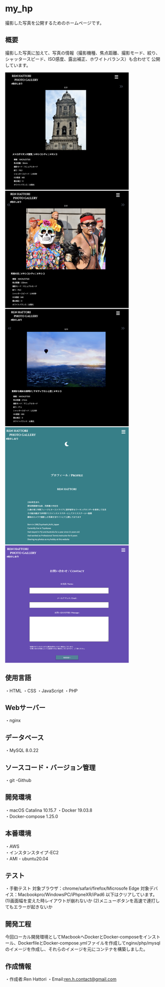 # my_hp

撮影した写真を公開するためのホームページです。

## 概要
撮影した写真に加えて、写真の情報（撮影機種、焦点距離、撮影モード、絞り、シャッタースピード、ISO感度、露出補正、ホワイトバランス）も合わせて
公開しています。

<img src="https://github.com/Yoru6211/my_hp/blob/archive/my_hp_images01.png" width="400" height="380">
<img src="https://github.com/Yoru6211/my_hp/blob/archive/my_hp_images02.png" width="400" height="380">
<img src="https://github.com/Yoru6211/my_hp/blob/archive/my_hp_images03.png" width="400" height="380">
<img src="https://github.com/Yoru6211/my_hp/blob/archive/my_hp_profile.png" width="400" height="380">
<img src="https://github.com/Yoru6211/my_hp/blob/archive/my_hp_contact.png" width="400" height="380">

## 使用言語
・HTML
・CSS
・JavaScript
・PHP

## Webサーバー
・nginx

## データベース
・MySQL 8.0.22
 
## ソースコード・バージョン管理
・git
 -Github
　
## 開発環境
・macOS Catalina 10.15.7
・Docker 19.03.8<br>
・Docker-compose 1.25.0
 
## 本番環境
・AWS<br>
・インスタンスタイプ-EC2<br>
・AMI - ubuntu20.04
 
## テスト
・手動テスト
対象ブラウザ：chrome/safari/firefox/Microsofe Edge
対象デバイス：Macbookpro/WindowsPC/iPhpneXR/iPad6
以下はクリアしています。
(1)画面幅を変えた時レイアウトが崩れないか
(2)メニューボタンを高速で連打してもエラーが起きないか

## 開発工程
今回ローカル開発環境としてMacbookへDockerとDocker-composeをインストール、DockerfileとDocker-compose.ymlファイルを作成してnginx/php/mysql
のイメージを作成し、それらのイメージを元にコンテナを構築しました。


 
## 作成情報
・作成者:Ren Hattori
・Email:ren.h.contact@gmail.com 
